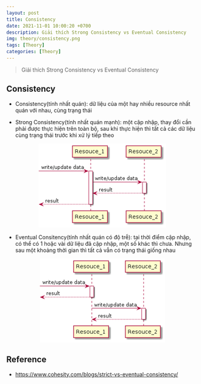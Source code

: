 ```yaml
---
layout: post
title: Consistency
date: 2021-11-01 10:00:20 +0700
description: Giải thích Strong Consistency vs Eventual Consistency
img: theory/consistency.png
tags: [Theory]
categories: [Theory]
---
```


> Giải thích Strong Consistency vs Eventual Consistency

## Consistency

- Consistency(tính nhất quán): dữ liệu của một hay nhiều resource nhất quán với nhau, cùng trạng thái

- Strong Consistency(tính nhất quán mạnh): một cập nhập, thay đổi cần phải được thực hiện trên toàn bộ, sau khi thực hiện thì tất cả các dữ liệu cùng trạng thái trước khi xử lý tiếp theo

<div align="center">
    <img src="assets/img/theory/strong_consistency.png"/>
</div>

- Eventual Consitency(tính nhất quán có độ trễ): tại thời điểm cập nhập, có thể có 1 hoặc vài dữ liệu đã cập nhập, một số khác thì chưa. Nhưng sau một khoảng thời gian thì tất cả vẫn có trạng thái giống nhau

<div align="center">
    <img src="assets/img/theory/eventual_consistency.png"/>
</div>

## Reference

- <https://www.cohesity.com/blogs/strict-vs-eventual-consistency/>